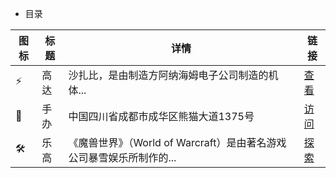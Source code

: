 - 目录

| 图标 | 标题 | 详情 | 链接 |
| --- | --- | --- | --- |
| ⚡️ | 高达 | 沙扎比，是由制造方阿纳海姆电子公司制造的机体... | [查看](/column/Handmake/Gundam/SAZABI) |
| 🖖 | 手办 | 中国四川省成都市成华区熊猫大道1375号 | [访问](https://www.panda.org.cn/) |
| 🛠️ | 乐高 | 《魔兽世界》（World of Warcraft）是由著名游戏公司暴雪娱乐所制作的... | [探索](/column/Game/WOW) |